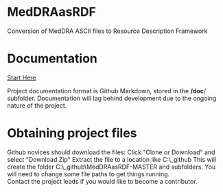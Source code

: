 # MedDRAasRDF
Conversion of MedDRA ASCII files to Resource Description Framework

# Documentation
[Start Here](doc/MedDRAConversion.md)

Project documentation format is Github Markdown, stored in the **/doc**/ subfolder. Documentation will lag behind development due to the ongoing nature of the project.

# Obtaining project files
Github novices should download the files: 
Click "Clone or Download" and select "Download Zip"
Extract the file to a location like  C:\\_github
This will create the folder C:\\_github\\MedDRAasRDF-MASTER and subfolders. You will need to change some file paths to get things running.   
Contact the project leads if you would like to become a contributor.
